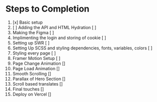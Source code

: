 # Steps to Completion

1. [x] Basic setup 
2. [ ] Adding the API and HTML Hydration [ ]
3. Making the Figma [ ]
4. Implimenting the login and storing of cookie [ ]
5. Setting up SWR [ ]
6. Setting Up SCSS and styling dependencies, fonts, variables, colors [ ]
7. Styling every page [ ]
8. Framer Motion Setup [ ]
9. Page Change Animation []
10. Page Load Animation []
11. Smooth Scrolling []
12. Parallax of Hero Section []
13. Scroll based translates []
14. Final touches []
15. Deploy on Vercel []